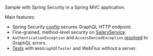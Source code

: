 Sample with Spring Security in a Spring MVC application.

Main features:

 - Spring Security [config](src/main/java/io/spring/sample/graphql/SecurityConfig.java) secures GraphQL HTTP endpoint.
 - Fine-grained, method-level security on [SalaryService](src/main/java/io/spring/sample/graphql/SalaryService.java).
 - `AuthenticationException` and `AccessDeniedException` [resolved](src/test/java/io/spring/sample/graphql/SampleApplicationTests.java) to GraphQL errors.
 - [Tests](src/test/java/io/spring/sample/graphql/SampleApplicationTests.java) with `WebGraphQlTester` and WebFlux without a server.
